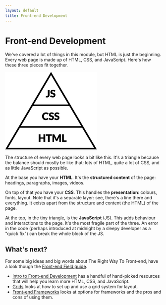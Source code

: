 ```yaml
---
layout: default
title: Front-end Development
---
```


# Front-end Development

We've covered a lot of things in this module, but HTML is just the beginning. Every web page is made up of HTML, CSS, and JavaScript. Here's how these three pieces fit together.

![web triangle](./img/web-triangle.png)

The structure of every web page looks a bit like this. It's a triangle because the balance should mostly be like that: lots of HTML, quite a lot of CSS, and as little JavaScript as possible.

At the base you have your **HTML**. It's the **structured content** of the page: headings, paragraphs, images, videos.

On top of that you have your **CSS**. This handles the **presentation**: colours, fonts, layout. Note that it's a separate layer: see, there's a line there and everything. It exists apart from the structure and content (the HTML) of the page.

At the top, in the tiny triangle, is the **JavaScript** (JS). This adds behaviour and interactions to the page. It's the most fragile part of the three. An error in the code (perhaps introduced at midnight by a sleepy developer as a "quick fix") can break the whole block of the JS.

## What's next?

For some big ideas and big words about The Right Way To Front-end, have a look though the [Front-end Field guide](http://fefg.projectcodex.co/).

* [Intro to Front-end Development](http://fintro.projectcodex.co/) has a handful of hand-picked resources that will help you learn more HTML, CSS, and JavaScript.
* [Grids](http://grid.projectcodex.co/) looks at how to set up and use a grid system for layout.
* [Front-end Frameworks](http://fef.projectcodex.co/) looks at options for frameworks and the pros and cons of using them.
